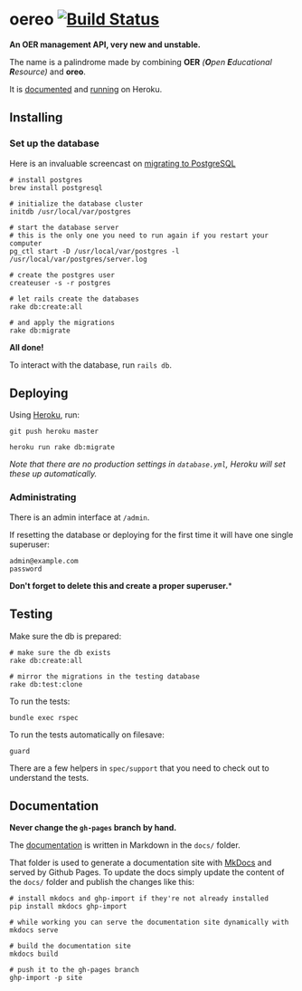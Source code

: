 # oereo [![Build Status](https://travis-ci.org/alcesleo/oereo.png?branch=master)](https://travis-ci.org/alcesleo/oereo)

**An OER management API, very new and unstable.**

The name is a palindrome made by combining **OER** _(**O**pen **E**ducational **R**esource)_
and **oreo**.

It is [documented](http://alcesleo.github.io/oereo) and [running](http://oereo.herokuapp.com/)
on Heroku.

## Installing

### Set up the database

Here is an invaluable screencast on [migrating to PostgreSQL](http://railscasts.com/episodes/342-migrating-to-postgresql)

    # install postgres
    brew install postgresql

    # initialize the database cluster
    initdb /usr/local/var/postgres

    # start the database server
    # this is the only one you need to run again if you restart your computer
    pg_ctl start -D /usr/local/var/postgres -l /usr/local/var/postgres/server.log

    # create the postgres user
    createuser -s -r postgres

    # let rails create the databases
    rake db:create:all

    # and apply the migrations
    rake db:migrate

**All done!**

To interact with the database, run `rails db`.

## Deploying

Using [Heroku](https://www.heroku.com/), run:

    git push heroku master

    heroku run rake db:migrate

_Note that there are no production settings in `database.yml`, Heroku will set these up automatically._

### Administrating

There is an admin interface at `/admin`.

If resetting the database or deploying for the first time it will have one
single superuser:

    admin@example.com
    password

**Don't forget to delete this and create a proper superuser.***

## Testing

Make sure the db is prepared:

    # make sure the db exists
    rake db:create:all

    # mirror the migrations in the testing database
    rake db:test:clone

To run the tests:

    bundle exec rspec

To run the tests automatically on filesave:

    guard

There are a few helpers in `spec/support` that you need to check out to
understand the tests.


## Documentation

**Never change the `gh-pages` branch by hand.**

The [documentation](http://alcesleo.github.io/oereo) is written in Markdown in the `docs/` folder.

That folder is used to generate a documentation site with [MkDocs](http://www.mkdocs.org/)
and served by Github Pages. To update the docs simply update the content of the `docs/` folder
and publish the changes like this:

    # install mkdocs and ghp-import if they're not already installed
    pip install mkdocs ghp-import

    # while working you can serve the documentation site dynamically with
    mkdocs serve

    # build the documentation site
    mkdocs build

    # push it to the gh-pages branch
    ghp-import -p site
